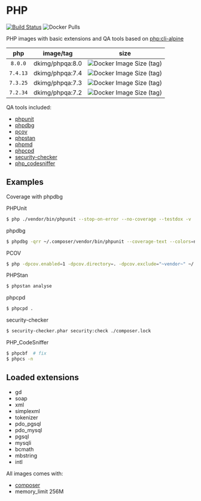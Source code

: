 # PHP

[![Build Status](https://travis-ci.org/dkimg/phpqa.svg?branch=master)](https://travis-ci.org/dkimg/phpqa) ![Docker Pulls](https://img.shields.io/docker/pulls/dkimg/phpqa.svg)

PHP images with basic extensions and QA tools based on [php:cli-alpine](https://hub.docker.com/_/php)

| php | image/tag | size |
|:-----:|:-----:|:-----:|
| `8.0.0` | dkimg/phpqa:8.0 | ![Docker Image Size (tag)](https://img.shields.io/docker/image-size/dkimg/phpqa/8.0?label=image) |
| `7.4.13` | dkimg/phpqa:7.4 | ![Docker Image Size (tag)](https://img.shields.io/docker/image-size/dkimg/phpqa/7.4?label=image) |
| `7.3.25` | dkimg/phpqa:7.3 | ![Docker Image Size (tag)](https://img.shields.io/docker/image-size/dkimg/phpqa/7.3?label=image) |
| `7.2.34` | dkimg/phpqa:7.2 | ![Docker Image Size (tag)](https://img.shields.io/docker/image-size/dkimg/phpqa/7.2?label=image) |

QA tools included:
- [phpunit](https://phpunit.de/)
- [phpdbg](https://www.php.net/manual/en/book.phpdbg.php)
- [pcov](https://github.com/krakjoe/pcov)
- [phpstan](https://phpstan.org/)
- [phpmd](https://phpmd.org/)
- [phpcpd](https://github.com/sebastianbergmann/phpcpd)
- [security-checker](https://github.com/sensiolabs/security-checker)
- [php_codesniffer](https://github.com/squizlabs/PHP_CodeSniffer)

## Examples

Coverage with phpdbg

PHPUnit

```bash
$ php ./vendor/bin/phpunit --stop-on-error --no-coverage --testdox -v
```

phpdbg

```bash
$ phpdbg -qrr ~/.composer/vendor/bin/phpunit --coverage-text --colors=never
```

PCOV

```bash
$ php -dpcov.enabled=1 -dpcov.directory=. -dpcov.exclude="~vendor~" ~/.composer/vendor/bin/phpunit --coverage-text --colors=never
```

PHPStan

```bash
$ phpstan analyse
```

phpcpd

```bash
$ phpcpd .
```

security-checker

```bash
$ security-checker.phar security:check ./composer.lock
```

PHP_CodeSniffer

```bash
$ phpcbf  # fix
$ phpcs -n
```

## Loaded extensions

- gd
- soap
- xml
- simplexml
- tokenizer
- pdo_pgsql
- pdo_mysql
- pgsql
- mysqli
- bcmath
- mbstring
- intl

All images comes with:
- [composer](https://getcomposer.org/)
- memory_limit 256M
